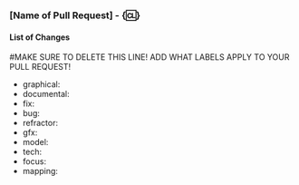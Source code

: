 ### [Name of Pull Request] - {:cl:}

#### List of Changes

#MAKE SURE TO DELETE THIS LINE! ADD WHAT LABELS APPLY TO YOUR PULL REQUEST!

- graphical:
- documental:
- fix:
- bug:
- refractor:
- gfx:
- model:
- tech:
- focus:
- mapping:

